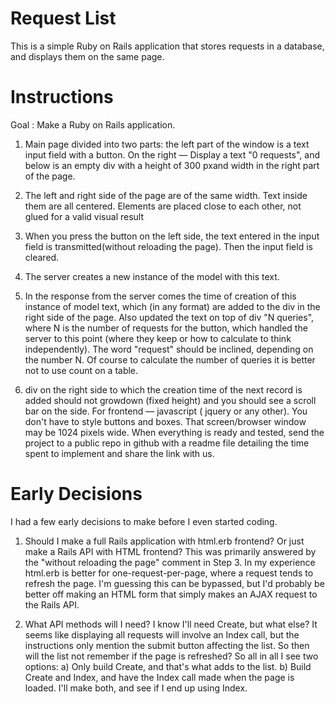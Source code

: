 # Request List

This is a simple Ruby on Rails application that stores requests in a database, and displays them on the same page.

# Instructions

Goal : Make a Ruby on Rails application.

1. Main page divided into two parts: the left part of the window is a text input field with a button. On the right — Display a text "0 requests", and below is an empty div with a height of 300 pxand width in the right part of the page.

2. The left and right side of the page are of the same width. Text inside them are all centered. Elements are placed close to each other, not glued for a valid visual result

3. When you press the button on the left side, the text entered in the input field is transmitted(without reloading the page). Then the input field is cleared.

4. The server creates a new instance of the model with this text.

5. In the response from the server comes the time of creation of this instance of model text, which (in any format) are added to the div in the right side of the page. Also updated the text on top of div "N queries", where N is the number of requests for the button, which handled the server to this point (where they keep or how to calculate to think independently). The word "request" should be inclined, depending on the number N. Of course to calculate the number of queries it is better not to use count on a table.

6. div on the right side to which the creation time of the next record is added should not growdown (fixed height) and you should see a scroll bar on the side. For frontend — javascript ( jquery or any other). You don't have to style buttons and boxes. That screen/browser window may be 1024 pixels wide. When everything is ready and tested, send the project to a public repo in github with a readme file detailing the time spent to implement and share the link with us.

# Early Decisions

I had a few early decisions to make before I even started coding.

1. Should I make a full Rails application with html.erb frontend?  Or just make a Rails API with HTML frontend?  This was primarily answered by the "without reloading the page" comment in Step 3.  In my experience html.erb is better for one-request-per-page, where a request tends to refresh the page.  I'm guessing this can be bypassed, but I'd probably be better off making an HTML form that simply makes an AJAX request to the Rails API.

2. What API methods will I need?  I know I'll need Create, but what else?  It seems like displaying all requests will involve an Index call, but the instructions only mention the submit button affecting the list.  So then will the list not remember if the page is refreshed?  So all in all I see two options: a) Only build Create, and that's what adds to the list.  b) Build Create and Index, and have the Index call made when the page is loaded.  I'll make both, and see if I end up using Index.
